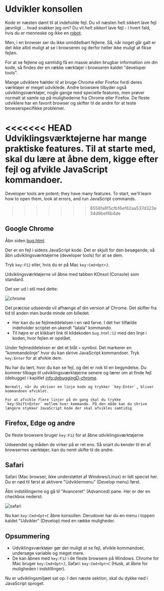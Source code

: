 # Udvikler konsollen

Kode er næsten dømt til at indeholde fejl. Du vil næsten helt sikkert lave fejl jævnligt ... hvad snakker jeg om? Du vil *helt sikkert* lave fejl - i hvert fald, hvis du er menneske og ikke en [robot](https://en.wikipedia.org/wiki/Bender_(Futurama)).

Men, i en browser ser du ikke umiddelbart fejlene. Så, når noget går galt er det ikke altid muligt at se i browseren og derfor heller ikke muligt at fikse fejlen.

For at se fejlene og samtidig få en masse anden brugbar information om din kode, så findes der en række værktøjer i browseren kaldet "developer tools".

Mange udviklere hælder til at bruge Chrome eller Firefox fordi deres værktøjer er meget udviklede. Andre browsere tilbyder også udviklingsværktøjer, nogle gange med specielle features, men prøver normalt at samle op på mulighederne fra Chrome eller Firefox. De fleste udviklere har en favorit browser og skifter til de andre for at teste browserspecifikke problemer.

<<<<<<< HEAD
Udviklingsværktøjerne har mange praktiske features. Til at starte med, skal du lære at åbne dem, kigge efter fejl og afvikle JavaScript kommandoer.
=======
Developer tools are potent; they have many features. To start, we'll learn how to open them, look at errors, and run JavaScript commands.
>>>>>>> 8558fa8f5cfb16ef62aa537d323e34d9bef6b4de

## Google Chrome

Åbn siden [bug.html](bug.html).

Der er en fejl i sidens JavaScript kode. Det er skjult for den besøgende, så åbn udviklingsværktøjerne (developer tools) for at se dem.

Tryk `key:F12` eller, hvis du er på Mac `key:Cmd+Opt+J`.

Udviklingsværktøjerne vil åbne med tabben KOnsol (Console) som standard.

Det ser ud i stil med dette:

![chrome](chrome.png)

Det præcise udseende vil afhænge af din version af Chrome. Det skifter fra tid til anden men burde minde om billedet.

- Her kan du se fejlmeddelelsen i en rød farve. I det her tilfælde indeholder scriptet en ukendt "lalala" kommando.
- Til højre er et klikbart link til kildekoden `bug.html:12` med den linje i koden, hvor fejlen er opstået.

Under fejlmeddelelsen er det et blåt `>` symbol. Det markerer en "kommandolinje" hvor du kan skrive JavaScript kommandoer. Tryk `key:Enter` for at afvikle dem.

Nu har du lært, hvor du kan se fejl, og det er nok til en begyndelse. Du kommer tilbage til udviklingsværktøjerne senere og lærer om at finde fejl (debugge) i kapitlet <info:debuggingD-chrome>.

```smart header="Multi-line input"
Normalt, når du skriver en linje kode og trykker `key:Enter`, bliver kommandoen afviklet.

For at afvikle flere linjer på én gang skal du trykke `key:Shift+Enter` mellem hver kommando. På den måde kan du skrive længere stykker JavaScript kode der skal afvikles samtidig
```

## Firefox, Edge og andre

De fleste browsere bruger `key:F12` for at åbne udviklingsværktøjerne

Udseendet og måden de virker på er ret ens. Så snart du kender til én af browsernes værktøjer, kan du nemt skifte til de andre.

## Safari

Safari (Mac browser, ikke understøttet af Windows/Linux) er lidt speciel her. Du er nød til først at aktivere "Udviklermenu" (Develop menu) først.

Åbn indstillingerne og gå til "Avanceret" (Advanced) pane. Her er der en checkbox nederst:

![safari](safari.png)

Nu kan `key:Cmd+Opt+C` åbne konsollen. Derudover har du en menu i toppen kaldet "Udvikler" (Develop) med en række muligheder.

## Opsummering

- Udviklingsværktøjer gør det muligt at se fejl, afvikle kommandoer, undersøge variable og meget mere.
- De kan åbnes med `key:F12` i de fleste browsere på Windows. Chrome for Mac bruger `key:Cmd+Opt+J`, Safari: `key:Cmd+Opt+C` (Husk, at åbne for muligheden i indstillinger).

Nu er udviklingsmiljøet sat op. I den næste sektion, skal du dykke ned i JavaScript sproget.
